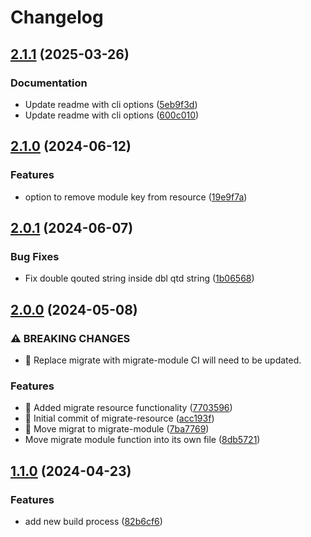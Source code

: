 # Changelog

## [2.1.1](https://github.com/ministryofjustice/cloud-platform-mtm/compare/v2.1.0...v2.1.1) (2025-03-26)


### Documentation

* Update readme with cli options ([5eb9f3d](https://github.com/ministryofjustice/cloud-platform-mtm/commit/5eb9f3d783028952ca2d4c403921645997ac3909))
* Update readme with cli options ([600c010](https://github.com/ministryofjustice/cloud-platform-mtm/commit/600c01029236433de549cab19b5bfd5848fdc321))

## [2.1.0](https://github.com/ministryofjustice/cloud-platform-mtm/compare/v2.0.1...v2.1.0) (2024-06-12)


### Features

* option to remove module key from resource ([19e9f7a](https://github.com/ministryofjustice/cloud-platform-mtm/commit/19e9f7ac43e471a40a39aa2c756461253d76c503))

## [2.0.1](https://github.com/ministryofjustice/cloud-platform-mtm/compare/v2.0.0...v2.0.1) (2024-06-07)


### Bug Fixes

* Fix double qouted string inside dbl qtd string ([1b06568](https://github.com/ministryofjustice/cloud-platform-mtm/commit/1b0656839e54fa2e134da31e05a2ce5c61ebeb0a))

## [2.0.0](https://github.com/ministryofjustice/cloud-platform-mtm/compare/v1.1.0...v2.0.0) (2024-05-08)


### ⚠ BREAKING CHANGES

* 🧨 Replace migrate with migrate-module CI will need to be updated.

### Features

* 🎸 Added migrate resource functionality ([7703596](https://github.com/ministryofjustice/cloud-platform-mtm/commit/7703596d682ad7fa7cb2024aa47514c2551ff39d))
* 🎸 Initial commit of migrate-resource ([acc193f](https://github.com/ministryofjustice/cloud-platform-mtm/commit/acc193f651913951738820ebbbb646f53c0c29f4))
* 🎸 Move migrat to migrate-module ([7ba7769](https://github.com/ministryofjustice/cloud-platform-mtm/commit/7ba77697cd357ffb57990b1933add5c163f17a5a))
* Move migrate module function into its own file ([8db5721](https://github.com/ministryofjustice/cloud-platform-mtm/commit/8db5721eb4a397ee7818551e6a2a070053ccacf9))

## [1.1.0](https://github.com/ministryofjustice/cloud-platform-mtm/compare/1.0.3...v1.1.0) (2024-04-23)


### Features

* add new build process ([82b6cf6](https://github.com/ministryofjustice/cloud-platform-mtm/commit/82b6cf60f69321cf3b40a15f544b2ed660a2a115))
